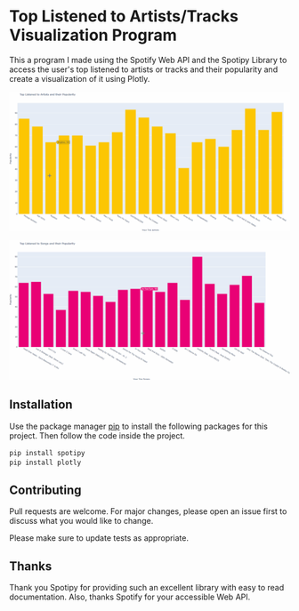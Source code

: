 # Top Listened to Artists/Tracks Visualization Program

This a program I made using the Spotify Web API and the Spotipy Library to access the user's top listened to artists or tracks and their popularity and create a visualization of it using Plotly.

![](demo.gif)

![](demo2.gif)

## Installation

Use the package manager [pip](https://pip.pypa.io/en/stable/) to install the following packages for this project. Then follow the code inside the project.

```bash
pip install spotipy
pip install plotly
```

## Contributing
Pull requests are welcome. For major changes, please open an issue first to discuss what you would like to change.

Please make sure to update tests as appropriate.

## Thanks
Thank you Spotipy for providing such an excellent library with easy to read documentation. Also, thanks Spotify for your accessible Web API.